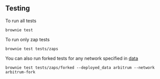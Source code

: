 ## Testing
To run all tests
```shell
brownie test
```

To run only zap tests
```shell
brownie test tests/zaps
```

You can also run forked tests for any network specified in [data](contracts/testing/tricrypto/data)
```shell
brownie test tests/zaps/forked --deployed_data arbitrum --network arbitrum-fork
```
